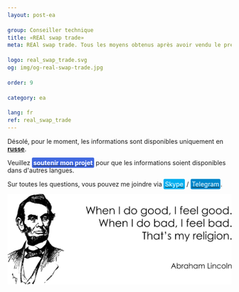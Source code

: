```yaml
---
layout: post-ea

group: Conseiller technique
title: «REAl swap trade»
meta: REAl swap trade. Tous les moyens obtenus après avoir vendu le présent produit seront dirigés vers le développement du projet et la charité.

logo: real_swap_trade.svg
og: img/og-real-swap-trade.jpg

order: 9

category: ea

lang: fr
ref: real_swap_trade
---
```


Désolé, pour le moment, les informations sont disponibles uniquement en **<a href="https://lincolnvirus.com/projects/ru/forex/real_swap_trade.html" target="_blank">russe</a>**.

Veuillez **<a href="https://www.paypal.com/cgi-bin/webscr?cmd=_s-xclick&hosted_button_id=T3KLFW2TE8SJC&source=url" target="_blank"><span style="background-color:#4169E1; color:white; padding:3px; border-radius: 3px">soutenir&nbsp;mon&nbsp;projet</span></a>** pour que les informations soient disponibles dans d'autres langues.

Sur toutes les questions, vous pouvez me joindre via <a href="skype:chutkoy89?call" target="_blank"><span style="background-color:#00aff0; color:white; padding:3px; border-radius: 3px">Skype</span></a> / <a href="https://t.me/chutkoy" target="_blank"><span style="background-color:#0088cc; color:white; padding:3px; border-radius: 3px">Telegram</span></a>.

<a data-fancybox="gallery" href="/img/programming/Lincoln.png"><img src="/img/programming/Lincoln.png" alt=""></a>
